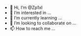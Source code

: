 - 👋 Hi, I’m @Zp1xl
- 👀 I’m interested in ...
- 🌱 I’m currently learning ...
- 💞️ I’m looking to collaborate on ...
- 📫 How to reach me ...

<!---
Zp1xl/Zp1xl is a ✨ special ✨ repository because its `README.md` (this file) appears on your GitHub profile.
You can click the Preview link to take a look at your changes.
--->

